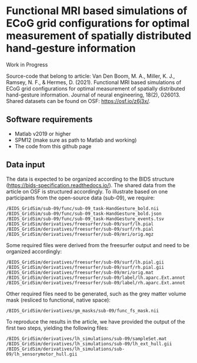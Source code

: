 # Functional MRI based simulations of ECoG grid configurations for optimal measurement of spatially distributed hand-gesture information
Work in Progress

Source-code that belong to article: Van Den Boom, M. A., Miller, K. J., Ramsey, N. F., & Hermes, D. (2021). Functional MRI based simulations of ECoG grid configurations for optimal measurement of spatially distributed hand-gesture information. Journal of neural engineering, 18(2), 026013.
Shared datasets can be found on OSF: https://osf.io/z6j3x/.

## Software requirements
- Matlab v2019 or higher
- SPM12 (make sure as path to Matlab and working)
- The code from this github page

## Data input
The data is expected to be organized according to the BIDS structure (https://bids-specification.readthedocs.io/).
The shared data from the article on OSF is structured accordingly.
To illustrate based on one participants from the open-source data (sub-09), we require:
```
/BIDS_GridSim/sub-09/func/sub-09_task-HandGesture_bold.nii
/BIDS_GridSim/sub-09/func/sub-09_task-HandGesture_bold.json
/BIDS_GridSim/sub-09/func/sub-09_task-HandGesture_events.tsv
/BIDS_GridSim/derivatives/freesurfer/sub-09/surf/lh.pial
/BIDS_GridSim/derivatives/freesurfer/sub-09/surf/rh.pial
/BIDS_GridSim/derivatives/freesurfer/sub-09/mri/orig.mgz
```

Some required files were derived from the freesurfer output and need to be organized accordingly:
```
/BIDS_GridSim/derivatives/freesurfer/sub-09/surf/lh.pial.gii
/BIDS_GridSim/derivatives/freesurfer/sub-09/surf/rh.pial.gii
/BIDS_GridSim/derivatives/freesurfer/sub-09/mri/orig.mat
/BIDS_GridSim/derivatives/freesurfer/sub-09/label/lh.aparc.Ext.annot
/BIDS_GridSim/derivatives/freesurfer/sub-09/label/rh.aparc.Ext.annot
```

Other required files need to be generated, such as the grey matter volume mask (resliced to functional, native space):
```
/BIDS_GridSim/derivatives/gm_masks/sub-09/func_fs_mask.nii
```

To reproduce the results in the article, we have provided the output of the first two steps, yielding the following files:
```
/BIDS_GridSim/derivatives/lh_simulations/sub-09/sampleSet.mat
/BIDS_GridSim/derivatives/lh_simulations/sub-09/lh_ext_hull.gii
/BIDS_GridSim/derivatives/lh_simulations/sub-09/lh_sensorymotor_hull.gii
```